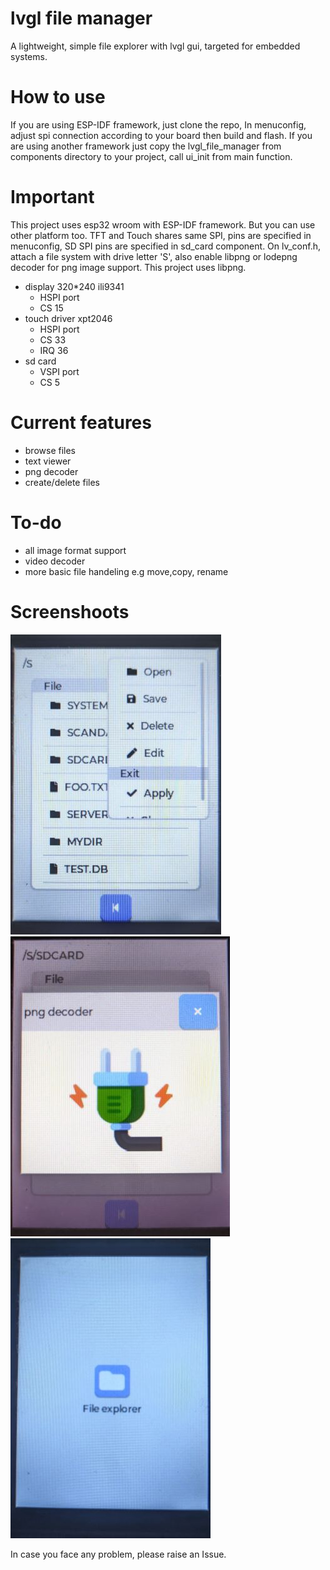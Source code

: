 # lvgl file manager
A lightweight, simple file explorer with lvgl gui, targeted for embedded systems.
# How to use
If you are using ESP-IDF framework, just clone the repo, In menuconfig, adjust spi connection according to your board then build and flash.
If you are using another framework just copy the lvgl_file_manager from components directory to your project, call ui_init from main function.
# Important
This project uses esp32 wroom with ESP-IDF framework. But you can use other platform too.
TFT and Touch shares same SPI, pins are specified in menuconfig, SD SPI pins are specified in sd_card component. On lv_conf.h, attach a file system with drive letter 'S', also enable libpng or lodepng decoder for png image support. This project uses libpng.

- display 320*240 ili9341
    - HSPI port
    - CS 15
- touch driver xpt2046
  - HSPI port
  - CS 33
  - IRQ 36
- sd card
  - VSPI port
  - CS 5
# Current features
- browse files
- text viewer
- png decoder
- create/delete files
# To-do
- all image format support
- video decoder
- more basic file handeling e.g move,copy, rename
# Screenshoots
![app icon](images/f1.jpg)
![app icon](images/f2.jpg)
![app icon](images/f3.jpg)

In case you face any problem, please raise an Issue.


